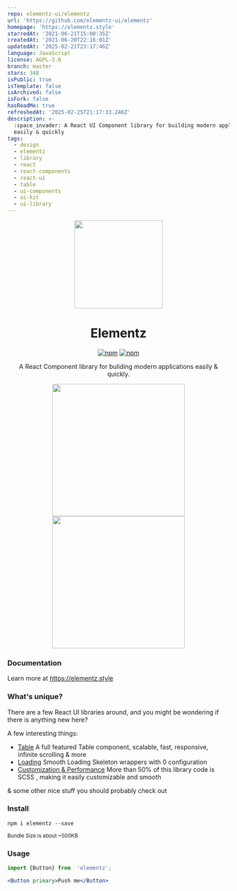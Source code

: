 ```yaml
---
repo: elementz-ui/elementz
url: 'https://github.com/elementz-ui/elementz'
homepage: 'https://elementz.style'
starredAt: '2021-06-21T15:00:35Z'
createdAt: '2021-06-20T22:16:01Z'
updatedAt: '2025-02-21T23:17:46Z'
language: JavaScript
license: AGPL-3.0
branch: master
stars: 348
isPublic: true
isTemplate: false
isArchived: false
isFork: false
hasReadMe: true
refreshedAt: '2025-02-25T21:17:33.246Z'
description: >-
  :space_invader: A React UI Component library for building modern applications
  easily & quickly
tags:
  - design
  - elementz
  - library
  - react
  - react-components
  - react-ui
  - table
  - ui-components
  - ui-kit
  - ui-library
---
```


<p align="center">
  <a href="https://elementz.style">
    <img width="200" src="https://elementz.style/elementz.png">
  </a>
</p>

<h1 align="center">Elementz</h1>
<div align="center">
  
[![npm](https://img.shields.io/npm/v/elementz)](https://www.npmjs.com/package/elementz)
[![npm](https://img.shields.io/npm/dw/lodash)](https://www.npmjs.com/package/elementz)

A React Component library for buliding modern applications easily & quickly.

<a href="https://elementz.style"><img src="https://elementz.style/showcase_small.png" height="300px" /><img src="https://elementz.style/showcase_white.png" height="300px" /></a>
</div>

### Documentation
Learn more at https://elementz.style

### What's unique?
There are a few React UI libraries around, and you might be wondering if there is anything new here?

A few interesting things:

-  [Table](#table) A full featured Table component, scalable, fast, responsive, infinite scrolling & more
-  [Loading](#loading) Smooth Loading Skeleton wrappers with 0 configuration
-  [Customization & Performance](#theme) More than 50% of this library code is SCSS , making it easily customizable and smooth

& some other nice stuff you should probably check out

### Install
`npm i elementz --save`

<small>Bundle Size is about ~500KB</small>

### Usage
```jsx
import {Button} from  'elementz';

<Button primary>Push me</Button>
```
